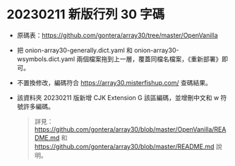 # 20230211 新版行列 30 字碼

- 原碼表：https://github.com/gontera/array30/tree/master/OpenVanilla

- 把 onion-array30-generally.dict.yaml 和 onion-array30-wsymbols.dict.yaml 兩個檔案拖到上一層，覆蓋同檔名檔案，《重新部署》即可。

- 不置換修改，編碼符合 https://array30.misterfishup.com/ 查碼結果。

- 該資料夾 20230211 版新增 CJK Extension G 該區編碼，並增刪中文和 w 符號許多編碼。

  > 詳見：https://github.com/gontera/array30/blob/master/OpenVanilla/README.md 和 https://github.com/gontera/array30/blob/master/README.md 說明。
